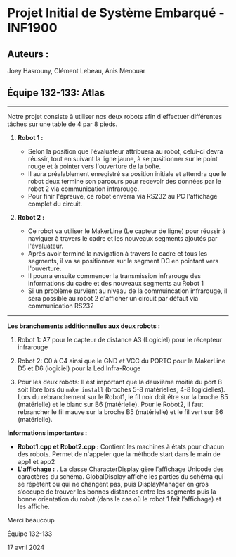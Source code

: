 # Projet Initial de Système Embarqué - INF1900

## Auteurs :
Joey Hasrouny, Clément Lebeau, Anis Menouar

## Équipe 132-133: Atlas

---

Notre projet consiste à utiliser nos deux robots afin d'effectuer différentes tâches sur une table de 4 par 8 pieds.

1. **Robot 1 :**
   - Selon la position que l'évaluateur attribuera au robot, celui-ci devra réussir, tout en suivant la ligne jaune, à se positionner sur le point rouge et à pointer vers l'ouverture de la boîte.
   - Il aura préalablement enregistré sa position initiale et attendra que le robot deux termine son parcours pour recevoir des données par le robot 2 via communication infrarouge.
   - Pour finir l'épreuve, ce robot enverra via RS232 au PC l'affichage complet du circuit.


2. **Robot 2 :**
   - Ce robot va utiliser le MakerLine (Le capteur de ligne) pour réussir à naviguer à travers le cadre et les nouveaux segments ajoutés par l'évaluateur.
   - Après avoir terminé la navigation à travers le cadre et tous les segments, il va se positionner sur le segment DC en pointant vers l'ouverture.
   - Il pourra ensuite commencer la transmission infrarouge des informations du cadre et des nouveaux segments au Robot 1
   - Si un problème survient au niveau de la commuincation infrarouge, il sera possible au robot 2 d'afficher un circuit par défaut via communication RS232 

--- 

**Les branchements additionnelles aux deux robots :**

1. Robot 1: 
   A7 pour le capteur de distance
   A3 (Logiciel) pour le récepteur infrarouge 

2. Robot 2:
   C0 à C4 ainsi que le GND et VCC du PORTC pour le MakerLine
   D5 et D6 (logiciel) pour la Led Infra-Rouge


3. Pour les deux robots:
   Il est important que la deuxième moitié du port B soit libre lors du `make install` (broches 5-8 matérielles, 4-8 logicielles). Lors du rebranchement sur le Robot1, le fil noir doit être sur la broche B5 (matérielle) et le blanc sur B6 (matérielle). Pour le Robot2, il faut rebrancher le fil mauve sur la broche B5 (matérielle) et le fil vert sur B6 (matérielle). 


**Informations importantes :**
- **Robot1.cpp et Robot2.cpp :** Contient les machines à états pour chacun des robots. Permet de n'appeler que la méthode start dans le main de app1 et app2  
- **L'affichage :** . La classe CharacterDisplay gère l’affichage Unicode des caractères du schéma. GlobalDisplay affiche les parties du schéma qui se répètent ou qui ne changent pas, puis DisplayManager en gros s’occupe de trouver les bonnes distances entre les segments puis la bonne orientation du robot (dans le cas où le robot 1 fait l’affichage) et les affiche.


Merci beaucoup 

Équipe 132-133

17 avril 2024